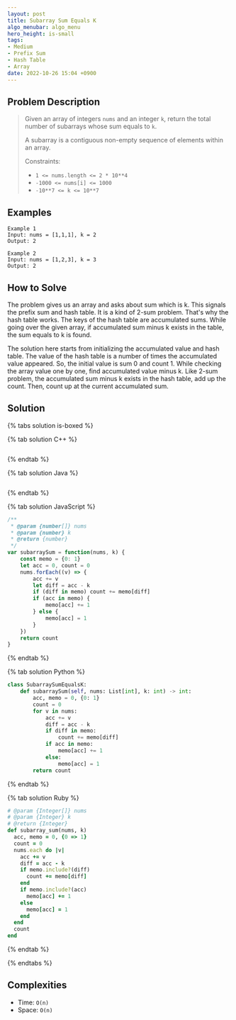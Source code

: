 ```yaml
---
layout: post
title: Subarray Sum Equals K
algo_menubar: algo_menu
hero_height: is-small
tags:
- Medium
- Prefix Sum
- Hash Table
- Array
date: 2022-10-26 15:04 +0900
---
```


## Problem Description
> Given an array of integers `nums` and an integer `k`, return the total number of subarrays whose sum equals to `k`.
>
> A subarray is a contiguous non-empty sequence of elements within an array.
>
> Constraints:
> - `1 <= nums.length <= 2 * 10**4`
> - `-1000 <= nums[i] <= 1000`
> - `-10**7 <= k <= 10**7`


## Examples
```
Example 1
Input: nums = [1,1,1], k = 2
Output: 2
```

```
Example 2
Input: nums = [1,2,3], k = 3
Output: 2
```

## How to Solve

The problem gives us an array and asks about sum which is k.
This signals the prefix sum and hash table.
It is a kind of 2-sum problem.
That's why the hash table works.
The keys of the hash table are accumulated sums.
While going over the given array, if accumulated sum minus k exists in the table, the sum equals to k is found.

The solution here starts from initializing the accumulated value and hash table.
The value of the hash table is a number of times the accumulated value appeared.
So, the initial value is sum 0 and count 1.
While checking the array value one by one, find accumulated value minus k.
Like 2-sum problem, the accumulated sum minus k exists in the hash table, add up the count.
Then, count up at the current accumulated sum.

## Solution

{% tabs solution is-boxed %}

{% tab solution C++ %}
```cpp

```
{% endtab %}

{% tab solution Java %}
```java

```
{% endtab %}

{% tab solution JavaScript %}
```js
/**
 * @param {number[]} nums
 * @param {number} k
 * @return {number}
 */
var subarraySum = function(nums, k) {
    const memo = {0: 1}
    let acc = 0, count = 0
    nums.forEach((v) => {
        acc += v
        let diff = acc - k
        if (diff in memo) count += memo[diff]
        if (acc in memo) {
            memo[acc] += 1
        } else {
            memo[acc] = 1
        }
    })
    return count
}
```
{% endtab %}

{% tab solution Python %}
```python
class SubarraySumEqualsK:
    def subarraySum(self, nums: List[int], k: int) -> int:
        acc, memo = 0, {0: 1}
        count = 0
        for v in nums:
            acc += v
            diff = acc - k
            if diff in memo:
                count += memo[diff]
            if acc in memo:
                memo[acc] += 1
            else:
                memo[acc] = 1
        return count
```
{% endtab %}

{% tab solution Ruby %}
```ruby
# @param {Integer[]} nums
# @param {Integer} k
# @return {Integer}
def subarray_sum(nums, k)
  acc, memo = 0, {0 => 1}
  count = 0
  nums.each do |v|
    acc += v
    diff = acc - k
    if memo.include?(diff)
      count += memo[diff]
    end
    if memo.include?(acc)
      memo[acc] += 1
    else
      memo[acc] = 1
    end
  end
  count
end
```
{% endtab %}

{% endtabs %}


## Complexities
- Time: `O(n)`
- Space: `O(n)`
